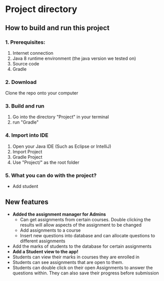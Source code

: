 # Project directory

## How to build and run this project

### 1. Prerequisites:
  1. Internet connection
  2. Java 8 runtime environment (the java version we tested on)
  3. Source code
  4. Gradle
### 2. Download

Clone the repo onto your computer


### 3. Build and run
  1. Go into the directory "Project\" in your terminal
  2. run "Gradle"

### 4. Import into IDE
  1. Open your Java IDE (Such as Eclipse or IntelliJ)
  2. Import Project
  3. Gradle Project
  4. Use "Project/" as the root folder

### 5. What you can do with the project?

  * Add student

## New features
- **Added the assignment manager for Admins**
    - Can get assignments from certain courses. Double clicking the results will allow aspects of the assignment to be changed
    - Add assignments to a course
    - Insert new questions into database and can allocate questions to different assignments
- Add the marks of students to the database for certain assignments
- **Add a Student view to the app!**
- Students can view their marks in courses they are enrolled in
- Students can see assignments that are open to them.
- Students can double click on their open Assignments to answer the questions within. They can also save their progress before submission
